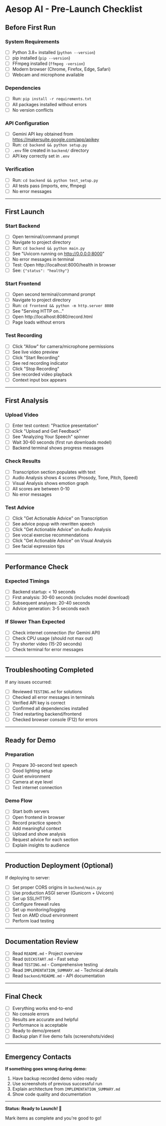 # Aesop AI - Pre-Launch Checklist

## Before First Run

### System Requirements
- [ ] Python 3.8+ installed (`python --version`)
- [ ] pip installed (`pip --version`)
- [ ] FFmpeg installed (`ffmpeg -version`)
- [ ] Modern browser (Chrome, Firefox, Edge, Safari)
- [ ] Webcam and microphone available

### Dependencies
- [ ] Run: `pip install -r requirements.txt`
- [ ] All packages installed without errors
- [ ] No version conflicts

### API Configuration
- [ ] Gemini API key obtained from https://makersuite.google.com/app/apikey
- [ ] Run: `cd backend && python setup.py`
- [ ] `.env` file created in `backend/` directory
- [ ] API key correctly set in `.env`

### Verification
- [ ] Run: `cd backend && python test_setup.py`
- [ ] All tests pass (imports, env, ffmpeg)
- [ ] No error messages

---

## First Launch

### Start Backend
- [ ] Open terminal/command prompt
- [ ] Navigate to project directory
- [ ] Run: `cd backend && python main.py`
- [ ] See "Uvicorn running on http://0.0.0.0:8000"
- [ ] No error messages in terminal
- [ ] Test: Open http://localhost:8000/health in browser
- [ ] See: `{"status": "healthy"}`

### Start Frontend
- [ ] Open second terminal/command prompt
- [ ] Navigate to project directory
- [ ] Run: `cd frontend && python -m http.server 8080`
- [ ] See "Serving HTTP on..."
- [ ] Open http://localhost:8080/record.html
- [ ] Page loads without errors

### Test Recording
- [ ] Click "Allow" for camera/microphone permissions
- [ ] See live video preview
- [ ] Click "Start Recording"
- [ ] See red recording indicator
- [ ] Click "Stop Recording"
- [ ] See recorded video playback
- [ ] Context input box appears

---

## First Analysis

### Upload Video
- [ ] Enter test context: "Practice presentation"
- [ ] Click "Upload and Get Feedback"
- [ ] See "Analyzing Your Speech" spinner
- [ ] Wait 30-60 seconds (first run downloads model)
- [ ] Backend terminal shows progress messages

### Check Results
- [ ] Transcription section populates with text
- [ ] Audio Analysis shows 4 scores (Prosody, Tone, Pitch, Speed)
- [ ] Visual Analysis shows emotion graph
- [ ] All scores are between 0-10
- [ ] No error messages

### Test Advice
- [ ] Click "Get Actionable Advice" on Transcription
- [ ] See advice popup with rewritten speech
- [ ] Click "Get Actionable Advice" on Audio Analysis  
- [ ] See vocal exercise recommendations
- [ ] Click "Get Actionable Advice" on Visual Analysis
- [ ] See facial expression tips

---

## Performance Check

### Expected Timings
- [ ] Backend startup: < 10 seconds
- [ ] First analysis: 30-60 seconds (includes model download)
- [ ] Subsequent analyses: 20-40 seconds
- [ ] Advice generation: 3-5 seconds each

### If Slower Than Expected
- [ ] Check internet connection (for Gemini API)
- [ ] Check CPU usage (should not max out)
- [ ] Try shorter video (15-20 seconds)
- [ ] Check terminal for error messages

---

## Troubleshooting Completed

If any issues occurred:
- [ ] Reviewed `TESTING.md` for solutions
- [ ] Checked all error messages in terminals
- [ ] Verified API key is correct
- [ ] Confirmed all dependencies installed
- [ ] Tried restarting backend/frontend
- [ ] Checked browser console (F12) for errors

---

## Ready for Demo

### Preparation
- [ ] Prepare 30-second test speech
- [ ] Good lighting setup
- [ ] Quiet environment
- [ ] Camera at eye level
- [ ] Test internet connection

### Demo Flow
- [ ] Start both servers
- [ ] Open frontend in browser
- [ ] Record practice speech
- [ ] Add meaningful context
- [ ] Upload and show analysis
- [ ] Request advice for each section
- [ ] Explain insights to audience

---

## Production Deployment (Optional)

If deploying to server:
- [ ] Set proper CORS origins in `backend/main.py`
- [ ] Use production ASGI server (Gunicorn + Uvicorn)
- [ ] Set up SSL/HTTPS
- [ ] Configure firewall rules
- [ ] Set up monitoring/logging
- [ ] Test on AMD cloud environment
- [ ] Perform load testing

---

## Documentation Review

- [ ] Read `README.md` - Project overview
- [ ] Read `QUICKSTART.md` - Fast setup
- [ ] Read `TESTING.md` - Comprehensive testing
- [ ] Read `IMPLEMENTATION_SUMMARY.md` - Technical details
- [ ] Read `backend/README.md` - API documentation

---

## Final Check

- [ ] Everything works end-to-end
- [ ] No console errors
- [ ] Results are accurate and helpful
- [ ] Performance is acceptable
- [ ] Ready to demo/present
- [ ] Backup plan if live demo fails (screenshots/video)

---

## Emergency Contacts

**If something goes wrong during demo:**
1. Have backup recorded demo video ready
2. Use screenshots of previous successful run
3. Explain architecture from `IMPLEMENTATION_SUMMARY.md`
4. Show code quality and documentation

---

**Status: Ready to Launch! 🚀**

Mark items as complete and you're good to go!

